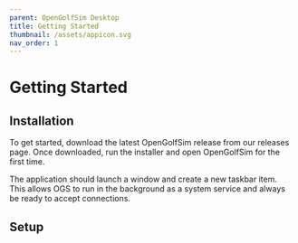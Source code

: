 ```yaml
---
parent: OpenGolfSim Desktop
title: Getting Started
thumbnail: /assets/appicon.svg
nav_order: 1
---
```


# Getting Started

## Installation

To get started, <a>download</a> the latest OpenGolfSim release from our releases page. Once downloaded, run the installer and open OpenGolfSim for the first time.

The application should launch a window and create a new taskbar item. This allows OGS to run in the background as a system service and always be ready to accept connections.


## Setup
